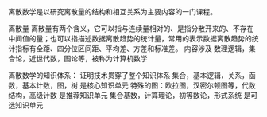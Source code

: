 离散数学是以研究离散量的结构和相互关系为主要内容的一门课程。

离散量
离散量有两个含义，它可以指与连续量相对的、是指分散开来的、不存在中间值的量；也可以指描述数据离散趋势的统计量，常用的表示数据离散趋势的统计指标有全距、四分位区间距、平均差、方差和标准差。
内容涉及 数理逻辑，集合论，近世代数，图论等，被称为计算机数学

离散数学的知识体系：
证明技术贯穿了整个知识体系
集合，基本逻辑，关系，函数，基本计数，图，树 是核心知识单元
特殊的图：欧拉图，汉密尔顿图等，代数结构，高级计数 是推荐知识单元
集合基数，计算理论，初等数论，形式系统 是可选知识单元